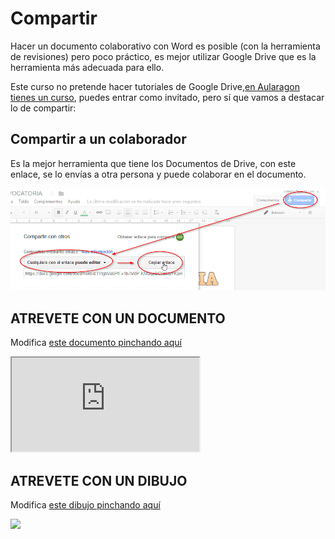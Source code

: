 # Compartir

Hacer un documento colaborativo con Word es posible (con la herramienta de revisiones) pero poco práctico, es mejor utilizar Google Drive que es la herramienta más adecuada para ello.

Este curso no pretende hacer tutoriales de Google Drive,[en Aularagon tienes un curso](http://moodle.catedu.es/course/view.php?id=54), puedes entrar como invitado, pero sí que vamos a destacar lo de compartir:

## Compartir a un colaborador

Es la mejor herramienta que tiene los Documentos de Drive, con este enlace, se lo envías a otra persona y puede colaborar en el documento.

![](https://raw.githubusercontent.com/catedu/soportes-informaticos-profesorado/master/img/2017-01-28_18_36_59-Copia_de_AULARAGON_SEGUNDA-CONVOCATORIA_-_Documentos_de_Google.png)

## ATREVETE CON UN DOCUMENTO

Modifica [este documento pinchando aquí](https://docs.google.com/document/d/1bu1apdbeQ69VH2bBJYrJZxn9BXGE9TY6m0hyVAHBmMI/edit?usp=sharing)

<iframe src="https://docs.google.com/document/d/e/2PACX-1vTfs9ZhMC0KSNoSHpqwdbf2626OlfVL-KBch1CORgamG4N9_tZcN2bevR69_vu6j64AYW5Ae9nASwTs/pub?embedded=true"></iframe>

## ATREVETE CON UN DIBUJO

Modifica [este dibujo pinchando aquí](https://docs.google.com/drawings/d/1gffyIG6EAikhO8fJyfxjOtnpwA2GJjCjNG5Wo9aZG0c/edit?usp=sharing)

![](https://docs.google.com/drawings/d/e/2PACX-1vQosINPFqxtcIRmhieu0YFjqFdwHjMXfrO4EQmwQzl51gmU6CATB6H7ZU8kfTyRfNj1WRTvWqmhxAjS/pub?w=960&h=720)